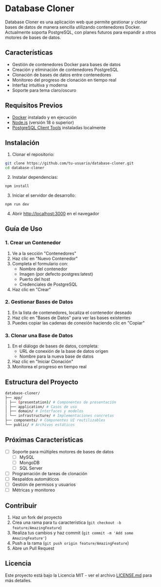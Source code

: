 # Database Cloner

Database Cloner es una aplicación web que permite gestionar y clonar bases de datos de manera sencilla utilizando contenedores Docker. Actualmente soporta PostgreSQL, con planes futuros para expandir a otros motores de bases de datos.

## Características

- Gestión de contenedores Docker para bases de datos
- Creación y eliminación de contenedores PostgreSQL
- Clonación de bases de datos entre contenedores
- Monitoreo del progreso de clonación en tiempo real
- Interfaz intuitiva y moderna
- Soporte para tema claro/oscuro

## Requisitos Previos

- [Docker](https://www.docker.com/get-started) instalado y en ejecución
- [Node.js](https://nodejs.org/) (versión 18 o superior)
- [PostgreSQL Client Tools](https://www.postgresql.org/download/) instaladas localmente

## Instalación

1. Clonar el repositorio:

```bash
git clone https://github.com/tu-usuario/database-cloner.git
cd database-cloner
```

2. Instalar dependencias:

```bash
npm install
```

3. Iniciar el servidor de desarrollo:

```bash
npm run dev
```

4. Abrir [http://localhost:3000](http://localhost:3000) en el navegador

## Guía de Uso

### 1. Crear un Contenedor

1. Ve a la sección "Contenedores"
2. Haz clic en "Nuevo Contenedor"
3. Completa el formulario con:
   - Nombre del contenedor
   - Imagen (por defecto postgres:latest)
   - Puerto del host
   - Credenciales de PostgreSQL
4. Haz clic en "Crear"

### 2. Gestionar Bases de Datos

1. En la lista de contenedores, localiza el contenedor deseado
2. Haz clic en "Bases de Datos" para ver las bases existentes
3. Puedes copiar las cadenas de conexión haciendo clic en "Copiar"

### 3. Clonar una Base de Datos

1. En el diálogo de bases de datos, completa:
   - URL de conexión de la base de datos origen
   - Nombre para la nueva base de datos
2. Haz clic en "Iniciar Clonación"
3. Monitorea el progreso en tiempo real

## Estructura del Proyecto

```bash
database-cloner/
├── app/
│ ├── (presentation)/ # Componentes de presentación
│ ├── application/ # Casos de uso
│ ├── domain/ # Interfaces y modelos
│ └── infrastructure/ # Implementaciones concretas
├── components/ # Componentes UI reutilizables
└── public/ # Archivos estáticos
```

## Próximas Características

- [ ] Soporte para múltiples motores de bases de datos
  - [ ] MySQL
  - [ ] MongoDB
  - [ ] SQL Server
- [ ] Programación de tareas de clonación
- [ ] Respaldos automáticos
- [ ] Gestión de permisos y usuarios
- [ ] Métricas y monitoreo

## Contribuir

1. Haz un fork del proyecto
2. Crea una rama para tu característica (`git checkout -b feature/AmazingFeature`)
3. Realiza tus cambios y haz commit (`git commit -m 'Add some AmazingFeature'`)
4. Push a la rama (`git push origin feature/AmazingFeature`)
5. Abre un Pull Request

## Licencia

Este proyecto está bajo la Licencia MIT - ver el archivo [LICENSE.md](LICENSE.md) para más detalles.
